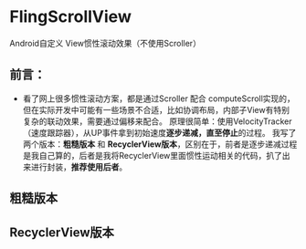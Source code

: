 # FlingScrollView
Android自定义 View惯性滚动效果（不使用Scroller）

## 前言：
* 看了网上很多惯性滚动方案，都是通过Scroller 配合 computeScroll实现的，但在实际开发中可能有一些场景不合适，比如协调布局，内部子View有特别复杂的联动效果，需要通过偏移来配合。
  原理很简单：使用VelocityTracker（速度跟踪器），从UP事件拿到初始速度**逐步递减，直至停止**的过程。
  我写了两个版本：**粗糙版本** 和 **RecyclerView版本**，区别在于，前者是逐步递减过程是我自己算的，后者是我将RecyclerView里面惯性运动相关的代码，扒了出来进行封装，**推荐使用后者**。

## 粗糙版本


## RecyclerView版本




